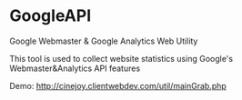 GoogleAPI
=========

Google Webmaster &amp; Google Analytics Web Utility

This tool is used to collect website statistics using Google's Webmaster&Analytics API features

Demo:
http://cinejoy.clientwebdev.com/util/mainGrab.php
